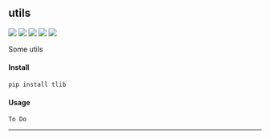 ## **utils** 
[![](https://img.shields.io/badge/Project-utils-yellow.svg)]()
[![](https://img.shields.io/badge/Python-2.7-green.svg)]()
[![](https://img.shields.io/badge/Python-3.6-green.svg)]()
[![](https://img.shields.io/badge/Email-tao.xu2008@outlook.com-red.svg)]()
[![](https://img.shields.io/badge/Blog-https://txu2008.github.io-red.svg)][1]

Some utils

#### Install
    pip install tlib

#### Usage
    To Do
***
[1]: https://txu2008.github.io